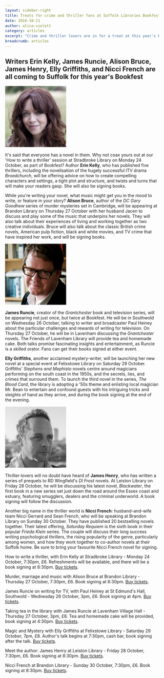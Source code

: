```yaml
---
layout: sidebar-right
title: Treats for crime and thriller fans at Suffolk Libraries Bookfest
date: 2016-10-11
author: alice-violett
category: articles
excerpt: "Crime and thriller lovers are in for a treat at this year's Bookfest."
breadcrumb: articles
---
```

**Writers Erin Kelly, James Runcie, Alison Bruce, James Henry, Elly Griffiths, and Nicci French are all coming to Suffolk for this year's Bookfest**
---

![Erin Kelly](/images/article/erin-kelly-r.jpg)

It's said that everyone has a novel in them.  Why not coax yours out at our 'How to write a thriller' session at Stradbroke Library on Monday 24 October, as part of Bookfest?  Author **Erin Kelly**, who has published five thrillers, including the novelisation of the hugely successful ITV drama <cite>Broadchurch</cite>, will be offering advice on how to create compelling characters and settings, a tight plot and structure, and twists and turns that will make your readers gasp.  She will also be signing books.

While you're writing your novel, what music might get you in the mood to write, or feature in your story?  **Alison Bruce**, author of the <cite>DC Gary Goodhew</cite> series of murder mysteries set in Cambridge, will be appearing at Brandon Library on Thursday 27 October with her husband Jacen to discuss and play some of the music that underpins her novels.  They will also talk about their experiences of living and working together as two creative individuals.  Bruce will also talk about the classic British crime novels, American pulp fiction, black and white movies, and TV crime that have inspired her work, and will be signing books.

![James Runcie](/images/article/bookfest-james-runcie-r.jpg)

**James Runcie**, creator of the <cite>Grantchester</cite> book and television series, will be appearing not just once, but twice at Bookfest.  He will be in Southwold on Wednesday 26 October, talking to writer and broadcaster Paul Heiney about the particular challenges and rewards of writing for television.  On Thursday 27 October, he will be in Lavenham discussing the <cite>Grantchester</cite> novels.  The Friends of Lavenham Library will provide tea and homemade cake.  Both talks promise fascinating insights and entertainment, as Runcie is a skilled orator.  Fans can get their books signed at either event.

**Elly Griffiths**, another acclaimed mystery-writer, will be launching her new novel at a special event at Felixstowe Library on Saturday 29 October.  Griffiths' <cite>Stephens and Mephisto</cite> novels centre around magicians performing on the south coast in the 1950s, and the secrets, lies, and crimes that surround them.  To launch the third novel in the series, <cite>The Blood Card</cite>, the library is adopting a '50s theme and enlisting local magician Mr. Bean to entertain and confound guests with his intriguing tricks and sleights of hand as they arrive, and during the book signing at the end of the evening.

![James Henry](/images/article/james-henry-200.jpg)

Thriller-lovers will no doubt have heard of **James Henry**, who has written a series of prequels to RD Wingfield's <cite>DI Frost</cite> novels.  At Leiston Library on Friday 28 October, he will be discussing his latest novel, <cite>Blackwater</cite>, the first book in a new series set just down the road around the Essex coast and estuary, featuring smugglers, dealers and the criminal underworld.  A book signing will follow the discussion.

Another big name in the thriller world is **Nicci French**: husband-and-wife team Nicci Gerrard and Sean French, who will be speaking at Brandon Library on Sunday 30 October.  They have published 20 bestselling novels together.  Their latest offering, <cite>Saturday Requiem</cite> is the sixth book in their popular <cite>Frieda Klein</cite> series.  The couple will discuss their long success writing psychological thrillers, the rising popularity of the genre, particularly among women, and how they work together to co-author novels at their Suffolk home.  Be sure to bring your favourite Nicci French novel for signing.

<div class="{% include /c/generic-panel.html %}">

<p>How to write a thriller, with Erin Kelly at Stradbroke Library - Monday 24 October, 7:30pm, £6.  Refreshments will be available, and there will be a book signing at 8:30pm. <a href="https://www.eventbrite.co.uk/e/how-to-write-a-thriller-with-erin-kelly-tickets-27003937504">Buy tickets</a>.</p>

<p>Murder, marriage and music with Alison Bruce at Brandon Library - Thursday 27 October, 7:30pm, £6.  Book signing at 8:30pm. <a href="https://www.eventbrite.co.uk/e/alison-bruce-tickets-27878580585">Buy tickets</a>.</p>

<p>James Runcie on writing for TV, with Paul Heiney at St Edmund's Hall, Southwold - Wednesday 26 October, 3pm, £6.  Book signing at 4pm. <a href="https://www.eventbrite.co.uk/e/james-runcie-talks-about-writing-for-tv-tickets-26051152699">Buy tickets</a>.</p>

<p>Taking tea in the library with James Runcie at Lavenham Village Hall - Thursday 27 October, 3pm, £8.  Tea and homemade cake will be provided, book signing at 4:30pm. <a href="https://www.eventbrite.co.uk/e/taking-tea-in-the-library-with-james-runcie-tickets-26051385395">Buy tickets</a>.</p>

<p>Magic and Mystery with Elly Griffiths at Felixstowe Library - Saturday 29 October, 7pm, £8.  Author's talk begins at 7:30pm, cash bar, book signing after the talk. <a href="https://www.eventbrite.co.uk/e/the-magic-of-elly-griffiths-tickets-26051437551">Buy tickets</a>.<p>

<p>Meet the author: James Henry at Leiston Library - Friday 28 October, 7:30pm, £6.  Book signing at 8:30pm. <a href="https://www.eventbrite.co.uk/e/meet-the-author-james-henry-tickets-27624937933">Buy tickets</a>.<p>

<p>Nicci French at Brandon Library - Sunday 30 October, 7:30pm, £6.  Book signing at 8:30pm. <a href="https://www.eventbrite.co.uk/e/nicci-french-tickets-27303274830">Buy tickets</a>.<p>
</div>
